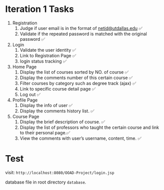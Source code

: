 # Iteration 1 Tasks
1. Registration
	1. Judge if user email is in the format of netid@utdallas.edu   ✅
	2. Validate if the repeated password is matched with the original password     ✅
2. Login
	1. Validate the user identity   ✅
	2. Link to Registration Page   ✅
	3. login status tracking    ✅
3. Home Page
	1. Display the list of courses sorted by NO. of course	   ✅ 
	2. Display the comments number of this certain course   ✅
	3. Filter courses by category such as degree track  (ajax) ✅
	4. Link to specific course detail page     ✅
	5. Log out    ✅
4. Profile Page
	1. Display the info of user    ✅
	2. Display the comments history list.    ✅
5. Course Page
	1. Display the brief description of course.     ✅
	2. Display the list of professors who taught the certain course and link to their personal page.✅
	3. View the comments with user’s username, content, time.     ✅ 
	
# Test 
visit: `http://localhost:8080/OOAD-Project/login.jsp`

database file in root directory `database`.
	
	
	


